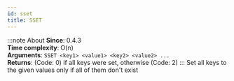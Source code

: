 ```yaml
---
id: sset
title: SSET
---
```

:::note About
**Since**: 0.4.3  
**Time complexity**: O(n)  
**Arguments**: `SSET <key1> <value1> <key2> <value2> ...`  
**Returns**: (Code: 0) if all keys were set, otherwise (Code: 2)
:::
Set all keys to the given values only if all of them don't exist
